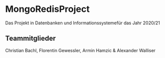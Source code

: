 # MongoRedisProject 

Das Projekt in Datenbanken und Informationssystemefür das Jahr 2020/21

## Teammitglieder

Christian Bachl, Florentin Gewessler, Armin Hamzic & Alexander Walliser

